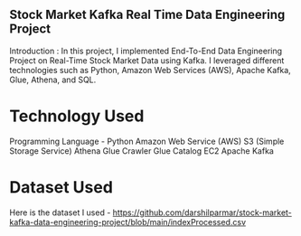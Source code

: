 ## Stock Market Kafka Real Time Data Engineering Project   
Introduction : In this project,  I implemented End-To-End Data Engineering Project on Real-Time Stock Market Data using Kafka. 
I leveraged different technologies such as Python, Amazon Web Services (AWS), Apache Kafka, Glue, Athena, and SQL.
# Technology Used
Programming Language - Python
Amazon Web Service (AWS)
S3 (Simple Storage Service)
Athena
Glue Crawler
Glue Catalog
EC2
Apache Kafka
# Dataset Used
Here is the dataset I used - https://github.com/darshilparmar/stock-market-kafka-data-engineering-project/blob/main/indexProcessed.csv
